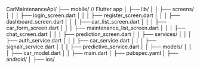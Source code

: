 ﻿CarMaintenanceApi/
├── mobile/  // Flutter app
│   ├── lib/
│   │   ├── screens/
│   │   │   ├── login_screen.dart
│   │   │   ├── register_screen.dart
│   │   │   ├── dashboard_screen.dart
│   │   │   ├── car_list_screen.dart
│   │   │   ├── car_form_screen.dart
│   │   │   ├── maintenance_list_screen.dart
│   │   │   ├── chat_screen.dart
│   │   │   ├── prediction_screen.dart
│   │   ├── services/
│   │   │   ├── auth_service.dart
│   │   │   ├── car_service.dart
│   │   │   ├── signalr_service.dart
│   │   │   ├── predictive_service.dart
│   │   ├── models/
│   │   │   ├── car_model.dart
│   │   ├── main.dart
│   ├── pubspec.yaml
│   ├── android/
│   ├── ios/